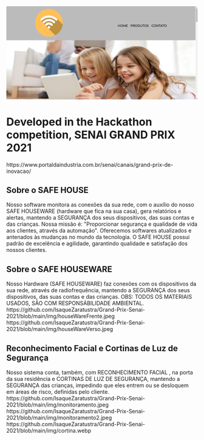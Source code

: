 <img src = "/img/homeimage.png" alt="Home image">

<h1>Developed in the Hackathon competition, SENAI GRAND PRIX 2021</h1>
https://www.portaldaindustria.com.br/senai/canais/grand-prix-de-inovacao/
<br>
<h2>Sobre o SAFE HOUSE</h2>
Nosso software monitora as conexões da sua rede, com o auxílio do nosso SAFE HOUSEWARE (hardware que fica na sua casa), gera relatórios e alertas, mantendo a SEGURANÇA dos seus dispositivos, das suas contas e das crianças. Nossa missão é: "Proporcionar segurança e qualidade de vida aos clientes, através da automação". Oferecemos softwares atualizados e antenados às mudanças no mundo da tecnologia. O SAFE HOUSE possui padrão de excelência e agilidade, garantindo qualidade e satisfação dos nossos clientes.

<h2>Sobre o SAFE HOUSEWARE</h2>
Nosso Hardware (SAFE HOUSEWARE) faz conexões com os dispositivos da sua rede, através de radiofrequência, mantendo a SEGURANÇA dos seus dispositivos, das suas contas e das crianças.
OBS: TODOS OS MATERIAIS USADOS, SÃO COM RESPONSÁBILIDADE AMBIENTAL.
<br>
https://github.com/IsaqueZaratustra/Grand-Prix-Senai-2021/blob/main/img/houseWareFrente.jpeg
https://github.com/IsaqueZaratustra/Grand-Prix-Senai-2021/blob/main/img/houseWareVerso.jpeg
<h2>Reconhecimento Facial e Cortinas de Luz de Segurança</h2>
Nosso sistema conta, também, com RECONHECIMENTO FACIAL , na porta da sua residência e CORTINAS DE LUZ DE SEGURANÇA, mantendo a SEGURANÇA das crianças, impedindo que eles entrem ou se desloquem em áreas de risco, definidas pelo cliente.
<br>
https://github.com/IsaqueZaratustra/Grand-Prix-Senai-2021/blob/main/img/monitoramento.jpeg
https://github.com/IsaqueZaratustra/Grand-Prix-Senai-2021/blob/main/img/monitoramento2.jpeg
https://github.com/IsaqueZaratustra/Grand-Prix-Senai-2021/blob/main/img/cortina.webp
